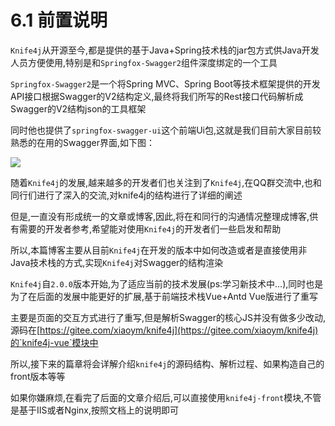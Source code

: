 # 6.1 前置说明


`Knife4j`从开源至今,都是提供的基于Java+Spring技术栈的jar包方式供Java开发人员方便使用,特别是和`Springfox-Swagger2`组件深度绑定的一个工具

`Springfox-Swagger2`是一个将Spring MVC、Spring Boot等技术框架提供的开发API接口根据Swagger的V2结构定义,最终将我们所写的Rest接口代码解析成Swagger的V2结构json的工具框架

同时他也提供了`springfox-swagger-ui`这个前端Ui包,这就是我们目前大家目前较熟悉的在用的Swagger界面,如下图：

![](/knife4j/images/knife4j/swagger-ui.png)


随着`Knife4j`的发展,越来越多的开发者们也关注到了`Knife4j`,在QQ群交流中,也和同行们进行了深入的交流,对knife4j的结构进行了详细的阐述

但是,一直没有形成统一的文章或博客,因此,将在和同行的沟通情况整理成博客,供有需要的开发者参考,希望能对使用`Knife4j`的开发者们一些启发和帮助


所以,本篇博客主要从目前`Knife4j`在开发的版本中如何改造或者是直接使用非Java技术栈的方式,实现`Knife4j`对Swagger的结构渲染


`Knife4j`自`2.0.0`版本开始,为了适应当前的技术发展(ps:学习新技术中...),同时也是为了在后面的发展中能更好的扩展,基于前端技术栈Vue+Antd Vue版进行了重写

主要是页面的交互方式进行了重写,但是解析Swagger的核心JS并没有做多少改动,源码在[https://gitee.com/xiaoym/knife4j](https://gitee.com/xiaoym/knife4j)的`knife4j-vue`模块中


所以,接下来的篇章将会详解介绍`knife4j`的源码结构、解析过程、如果构造自己的front版本等等


如果你嫌麻烦,在看完了后面的文章介绍后,可以直接使用`knife4j-front`模块,不管是基于IIS或者Nginx,按照文档上的说明即可